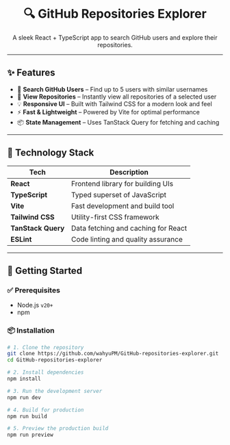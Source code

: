 <div align="center">
  <h1>🔍 GitHub Repositories Explorer</h1>
  <p>A sleek React + TypeScript app to search GitHub users and explore their repositories.</p>
</div>

---

## ✨ Features

- 🔎 **Search GitHub Users** – Find up to 5 users with similar usernames
- 📂 **View Repositories** – Instantly view all repositories of a selected user
- 💡 **Responsive UI** – Built with Tailwind CSS for a modern look and feel
- ⚡ **Fast & Lightweight** – Powered by Vite for optimal performance
- 📦 **State Management** – Uses TanStack Query for fetching and caching

---

## 🧰 Technology Stack

| Tech               | Description                         |
| ------------------ | ----------------------------------- |
| **React**          | Frontend library for building UIs   |
| **TypeScript**     | Typed superset of JavaScript        |
| **Vite**           | Fast development and build tool     |
| **Tailwind CSS**   | Utility-first CSS framework         |
| **TanStack Query** | Data fetching and caching for React |
| **ESLint**         | Code linting and quality assurance  |

---

## 🚀 Getting Started

### ✅ Prerequisites

- Node.js `v20+`
- npm

### 📦 Installation

```bash
# 1. Clone the repository
git clone https://github.com/wahyuPM/GitHub-repositories-explorer.git
cd GitHub-repositories-explorer

# 2. Install dependencies
npm install

# 3. Run the development server
npm run dev

# 4. Build for production
npm run build

# 5. Preview the production build
npm run preview
```
